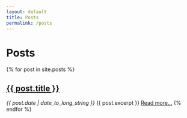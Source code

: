 ```yaml
---
layout: default
title: Posts
permalink: /posts
---
```


# Posts

{% for post in site.posts %}
  <h2><a class="nounderline black" href="{{ post.url }}">{{ post.title }}</a></h2>
  <i class="gray">{{ post.date | date_to_long_string }}</i>
  {{ post.excerpt }}
  <a href="{{ post.url }}">Read more...</a>
{% endfor %}
